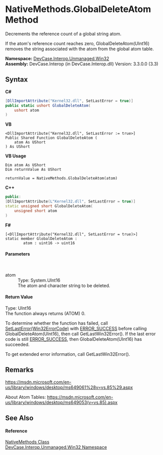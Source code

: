 # NativeMethods.GlobalDeleteAtom Method 
 

Decrements the reference count of a global string atom. 

 If the atom's reference count reaches zero, GlobalDeleteAtom(UInt16) removes the string associated with the atom from the global atom table.

**Namespace:**&nbsp;<a href="N_DevCase_Interop_Unmanaged_Win32">DevCase.Interop.Unmanaged.Win32</a><br />**Assembly:**&nbsp;DevCase.Interop (in DevCase.Interop.dll) Version: 3.3.0.0 (3.3)

## Syntax

**C#**<br />
``` C#
[DllImportAttribute("Kernel32.dll", SetLastError = true)]
public static ushort GlobalDeleteAtom(
	ushort atom
)
```

**VB**<br />
``` VB
<DllImportAttribute("Kernel32.dll", SetLastError := true>]
Public Shared Function GlobalDeleteAtom ( 
	atom As UShort
) As UShort
```

**VB Usage**<br />
``` VB Usage
Dim atom As UShort
Dim returnValue As UShort

returnValue = NativeMethods.GlobalDeleteAtom(atom)
```

**C++**<br />
``` C++
public:
[DllImportAttribute(L"Kernel32.dll", SetLastError = true)]
static unsigned short GlobalDeleteAtom(
	unsigned short atom
)
```

**F#**<br />
``` F#
[<DllImportAttribute("Kernel32.dll", SetLastError = true)>]
static member GlobalDeleteAtom : 
        atom : uint16 -> uint16 

```


#### Parameters
&nbsp;<dl><dt>atom</dt><dd>Type: System.UInt16<br />The atom and character string to be deleted.</dd></dl>

#### Return Value
Type: UInt16<br />The function always returns (ATOM) 0. 

 To determine whether the function has failed, call <a href="M_DevCase_Interop_Unmanaged_Win32_NativeMethods_SetLastError">SetLastError(Win32ErrorCode)</a> with <a href="T_DevCase_Interop_Unmanaged_Win32_Enums_Win32ErrorCode">ERROR_SUCCESS</a> before calling GlobalDeleteAtom(UInt16), then call GetLastWin32Error(). If the last error code is still <a href="T_DevCase_Interop_Unmanaged_Win32_Enums_Win32ErrorCode">ERROR_SUCCESS</a>, then GlobalDeleteAtom(UInt16) has succeeded. 

 To get extended error information, call GetLastWin32Error().

## Remarks
<a href="https://msdn.microsoft.com/en-us/library/windows/desktop/ms649061%28v=vs.85%29.aspx" target="_blank">https://msdn.microsoft.com/en-us/library/windows/desktop/ms649061%28v=vs.85%29.aspx</a>

 About Atom Tables: <a href="https://msdn.microsoft.com/en-us/library/windows/desktop/ms649053(v=vs.85).aspx" target="_blank">https://msdn.microsoft.com/en-us/library/windows/desktop/ms649053(v=vs.85).aspx</a>

## See Also


#### Reference
<a href="T_DevCase_Interop_Unmanaged_Win32_NativeMethods">NativeMethods Class</a><br /><a href="N_DevCase_Interop_Unmanaged_Win32">DevCase.Interop.Unmanaged.Win32 Namespace</a><br />